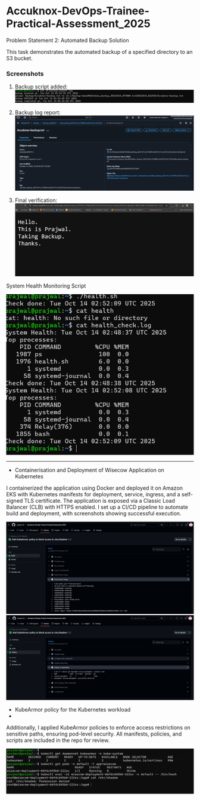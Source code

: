 # Accuknox-DevOps-Trainee-Practical-Assessment_2025
Problem Statement 2: Automated Backup Solution

This task demonstrates the automated backup of a specified directory to an S3 bucket.

### Screenshots
 
1. Backup script added:  
![Backup 1](screenshots/1.png)

3. Backup log report:  
![Backup 3](screenshots/3.png)

4. Final verification:  
![Backup 4](screenshots/4.png)

 System Health Monitoring Script

![Backup 2](screenshots/2.png)

********************************************************************************************************************************************

 - Containerisation and Deployment of Wisecow Application on Kubernetes

I containerized the application using Docker and deployed it on Amazon EKS with Kubernetes manifests for deployment, service, ingress, and a self-signed TLS certificate. The application is exposed via a Classic Load Balancer (CLB) with HTTPS enabled. I set up a CI/CD pipeline to automate build and deployment, with screenshots showing successful execution.

![Backup 5](screenshots/5.png)
![Backup 6](screenshots/6.png)

- KubeArmor policy for the Kubernetes workload
- 
Additionally, I applied KubeArmor policies to enforce access restrictions on sensitive paths, ensuring pod-level security. All manifests, policies, and scripts are included in the repo for review.

![Backup 7](screenshots/7.png)



